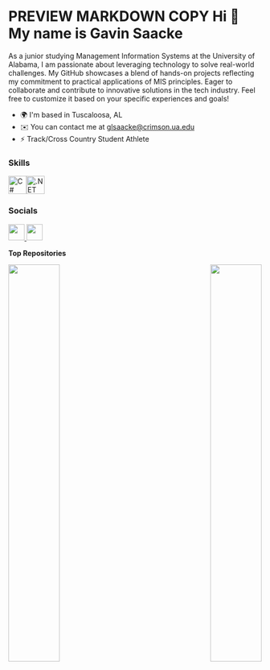 PREVIEW
MARKDOWN
COPY
Hi 👋 My name is Gavin Saacke
=============================

As a junior studying Management Information Systems at the University of Alabama, I am passionate about leveraging technology to solve real-world challenges. My GitHub showcases a blend of hands-on projects reflecting my commitment to practical applications of MIS principles. Eager to collaborate and contribute to innovative solutions in the tech industry. Feel free to customize it based on your specific experiences and goals!

* 🌍  I'm based in Tuscaloosa, AL
* ✉️  You can contact me at [glsaacke@crimson.ua.edu](mailto:glsaacke@crimson.ua.edu)
* ⚡  Track/Cross Country Student Athlete

### Skills

<p align="left">
<a href="https://docs.microsoft.com/en-us/dotnet/csharp/" target="_blank" rel="noreferrer"><img src="https://raw.githubusercontent.com/danielcranney/readme-generator/main/public/icons/skills/csharp-colored.svg" width="36" height="36" alt="C#" /></a><a href="https://dotnet.microsoft.com/en-us/" target="_blank" rel="noreferrer"><img src="https://raw.githubusercontent.com/danielcranney/readme-generator/main/public/icons/skills/dot-net-colored.svg" width="36" height="36" alt=".NET" /></a>
</p>

### Socials

<p align="left"> <a href="https://www.github.com/glsaacke" target="_blank" rel="noreferrer"> <picture> <source media="(prefers-color-scheme: dark)" srcset="https://raw.githubusercontent.com/danielcranney/readme-generator/main/public/icons/socials/github-dark.svg" /> <source media="(prefers-color-scheme: light)" srcset="https://raw.githubusercontent.com/danielcranney/readme-generator/main/public/icons/socials/github.svg" /> <img src="https://raw.githubusercontent.com/danielcranney/readme-generator/main/public/icons/socials/github.svg" width="32" height="32" /> </picture> </a> <a href="https://www.linkedin.com/in/gavinsaacke/" target="_blank" rel="noreferrer"> <picture> <source media="(prefers-color-scheme: dark)" srcset="https://raw.githubusercontent.com/danielcranney/readme-generator/main/public/icons/socials/linkedin-dark.svg" /> <source media="(prefers-color-scheme: light)" srcset="https://raw.githubusercontent.com/danielcranney/readme-generator/main/public/icons/socials/linkedin.svg" /> <img src="https://raw.githubusercontent.com/danielcranney/readme-generator/main/public/icons/socials/linkedin.svg" width="32" height="32" /> </picture> </a></p>

<b>Top Repositories</b>

<div width="100%" align="center"><a href="https://github.com/glsaacke/glsaacke" align="left"><img align="left" width="45%" src="https://github-readme-stats.vercel.app/api/pin/?username=glsaacke&repo=glsaacke&title_color=0891b2&text_color=ffffff&icon_color=0891b2&bg_color=1c1917&hide_border=true&locale=en" /></a><a href="https://github.com/glsaacke/theme-park-manager" align="right"><img align="right" width="45%" src="https://github-readme-stats.vercel.app/api/pin/?username=glsaacke&repo=theme-park-manager&title_color=0891b2&text_color=ffffff&icon_color=0891b2&bg_color=1c1917&hide_border=true&locale=en" /></a></div><br /><br /><br /><br /><br /><br /><br />
